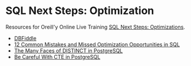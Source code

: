 # SQL Next Steps: Optimization

Resources for Oreill'y Online Live Training [SQL Next Steps: Optimizations](https://www.oreilly.com/live-training/courses/sql-next-steps-optimization/0636920452904/).

- [DBFiddle](https://www.db-fiddle.com/f/nJ58ZozUZ9cxsZck4QqQCp/15)
- [12 Common Mistakes and Missed Optimization Opportunities in SQL](https://hakibenita.com/sql-dos-and-donts)
- [The Many Faces of DISTINCT in PostgreSQL](https://hakibenita.com/the-many-faces-of-distinct-in-postgre-sql)
- [Be Careful With CTE in PostgreSQL](https://hakibenita.com/be-careful-with-cte-in-postgre-sql)
